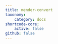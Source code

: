```yaml
---
title: mender-convert
taxonomy:
    category: docs
shortcode-core:
    active: false
github: false
---
```

